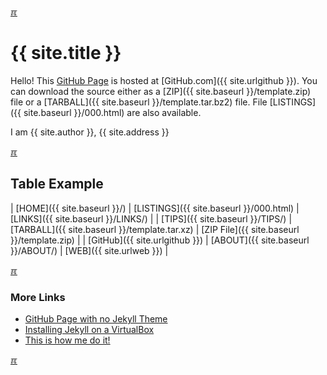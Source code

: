 ---
---

[&#x213C;](#idxXXX)<br id="idx000">
# {{ site.title }}

Hello! This [GitHub Page](https://pages.github.com/) is hosted at [GitHub.com]({{ site.urlgithub }}).
You can download the source either as a
[ZIP]({{ site.baseurl }}/template.zip) file or a
[TARBALL]({{ site.baseurl }}/template.tar.bz2) file.
File [LISTINGS]({{ site.baseurl }}/000.html) are also available.

I am {{ site.author }}, {{ site.address }}

[&#x213C;](#)<br id="idx002">
## Table Example

| [HOME]({{ site.baseurl }}/) | [LISTINGS]({{ site.baseurl }}/000.html) | [LINKS]({{ site.baseurl }}/LINKS/) |
| [TIPS]({{ site.baseurl }}/TIPS/) | [TARBALL]({{ site.baseurl }}/template.tar.xz) | [ZIP File]({{ site.baseurl }}/template.zip) |
| [GitHub]({{ site.urlgithub }}) | [ABOUT]({{ site.baseurl }}/ABOUT/) | [WEB]({{ site.urlweb }}) |

[&#x213C;](#)<br id="idx003">
### More Links

* [GitHub Page with no Jekyll Theme](https://doit.vlsm.org/001.html)
* [Installing Jekyll on a VirtualBox](https://doit.vlsm.org/005.html)
* [This is how me do it!](https://doit.vlsm.org/)

[&#x213C;](#)<br id="idxXXX">

